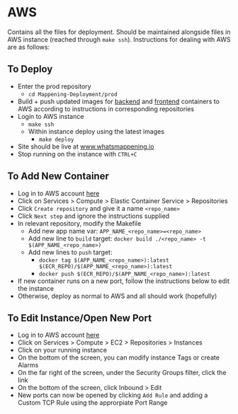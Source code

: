# AWS

Contains all the files for deployment. Should be maintained alongside files in AWS instance (reached through `make ssh`). Instructions for dealing with AWS are as follows:

## To Deploy
- Enter the prod repository
  - `cd Mappening-Deployment/prod`
- Build + push updated images for [backend](https://github.com/ucladevx/Mappening-Backend) and [frontend](https://github.com/ucladevx/Mappening-Frontend) containers to AWS according to instructions in corresponding repositories
- Login to AWS instance
  - `make ssh`
  - Within instance deploy using the latest images
    - `make deploy`
- Site should be live at www.whatsmappening.io
- Stop running on the instance with `CTRL+C`

## To Add New Container
- Log in to AWS account [here](devx-dora.signin.aws.amazon.com/console)
- Click on Services > Compute > Elastic Container Service > Repositories 
- Click `Create repository` and give it a name `<repo_name>`
- Click `Next step` and ignore the instructions supplied
- In relevant repository, modify the Makefile
  - Add new app name var: `APP_NAME_<repo_name>=<repo_name>`
  - Add new line to `build` target: `docker build ./<repo_name> -t $(APP_NAME_<repo_name>)`
  - Add new lines to `push` target: 
    - `docker tag $(APP_NAME_<repo_name>):latest $(ECR_REPO)/$(APP_NAME_<repo_name>):latest`
    - `docker push $(ECR_REPO)/$(APP_NAME_<repo_name>):latest`
- If new container runs on a new port, follow the instructions below to edit the instance
- Otherwise, deploy as normal to AWS and all should work (hopefully)


## To Edit Instance/Open New Port
- Log in to AWS account [here](devx-dora.signin.aws.amazon.com/console)
- Click on Services > Compute > EC2 > Repositories > Instances
- Click on your running instance 
- On the bottom of the screen, you can modify instance Tags or create Alarms
- On the far right of the screen, under the Security Groups filter, click the link
- On the bottom of the screen, click Inbound > Edit 
- New ports can now be opened by clicking `Add Rule` and adding a Custom TCP Rule using the approrpiate Port Range
